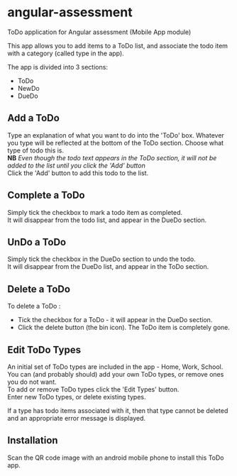 # angular-assessment
ToDo application for Angular assessment (Mobile App module)

This app allows you to add items to a ToDo list, and associate the todo item with a category (called type in the app).

The app is divided into 3 sections:
- ToDo
- NewDo
- DueDo

Add a ToDo
----------
Type an explanation of what you want to do into the 'ToDo' box.  Whatever you type will be reflected at the bottom of the ToDo section.
Choose what type of todo this is.  
**NB**  *Even though the todo text appears in the ToDo section, it will not be added to the list until you click the 'Add' button*  
Click the 'Add' button to add this todo to the list.

Complete a ToDo
---------------
Simply tick the checkbox to mark a todo item as completed.  
It will disappear from the todo list, and appear in the DueDo section.

UnDo a ToDo
-----------
Simply tick the checkbox in the DueDo section to undo the todo.  
It will disappear from the DueDo list, and appear in the ToDo section.

Delete a ToDo
-------------
To delete a ToDo :
- Tick the checkbox for a ToDo - it will appear in the DueDo section.
- Click the delete button (the bin icon).
The ToDo item is completely gone.

Edit ToDo Types
---------------
An initial set of ToDo types are included in the app - Home, Work, School.
You can (and probably should) add your own ToDo types, or remove ones you do not want.  
To add or remove ToDo types click the 'Edit Types' button.  
Enter new ToDo types, or delete existing types.  

If a type has todo items associated with it, then that type cannot be deleted and an appropriate error message is displayed.

Installation
------------
Scan the QR code image with an android mobile phone to install this ToDo app.

